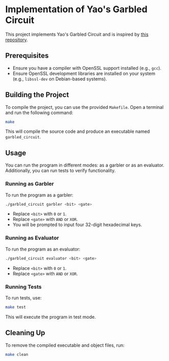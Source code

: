 # Implementation of Yao's Garbled Circuit

This project implements Yao's Garbled Circuit and is inspired by [this repository](https://github.com/Giapppp/toy-garbled-circuit).

## Prerequisites

- Ensure you have a compiler with OpenSSL support installed (e.g., `gcc`).
- Ensure OpenSSL development libraries are installed on your system (e.g., `libssl-dev` on Debian-based systems).

## Building the Project

To compile the project, you can use the provided `Makefile`. Open a terminal and run the following command:

```bash
make
```

This will compile the source code and produce an executable named `garbled_circuit`.

## Usage

You can run the program in different modes: as a garbler or as an evaluator. Additionally, you can run tests to verify functionality.

### Running as Garbler

To run the program as a garbler:

```bash
./garbled_circuit garbler <bit> <gate>
```

- Replace `<bit>` with `0` or `1`.
- Replace `<gate>` with `AND` or `XOR`.
- You will be prompted to input four 32-digit hexadecimal keys.

### Running as Evaluator

To run the program as an evaluator:

```bash
./garbled_circuit evaluator <bit> <gate>
```

- Replace `<bit>` with `0` or `1`.
- Replace `<gate>` with `AND` or `XOR`.

### Running Tests

To run tests, use:

```bash
make test
```

This will execute the program in test mode.

## Cleaning Up

To remove the compiled executable and object files, run:

```bash
make clean
```
